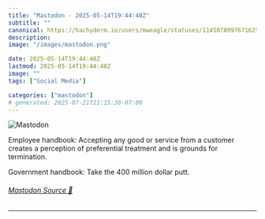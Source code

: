 ```yaml
---
title: "Mastodon - 2025-05-14T19:44:48Z"
subtitle: ""
canonical: https://hachyderm.io/users/mweagle/statuses/114507899767162598
description:
image: "/images/mastodon.png"

date: 2025-05-14T19:44:48Z
lastmod: 2025-05-14T19:44:48Z
image: ""
tags: ["Social Media"]

categories: ["mastodon"]
# generated: 2025-07-21T21:15:38-07:00
---
```

![Mastodon](/images/mastodon.png)

<p>Employee handbook: Accepting any good or service from a customer creates a perception of preferential treatment and is grounds for termination.</p><p>Government handbook: Take the 400 million dollar putt.</p>


###### [Mastodon Source 🐘](https://hachyderm.io/@mweagle/114507899767162598)

___
